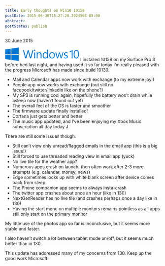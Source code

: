 ```yaml
---
title: Early thoughts on Win10 10158
postDate: 2015-06-30T15:27:20.2924563-05:00
abstract: 
postStatus: publish
---
```

30 June 2015

[![Windows_10_Logo.svg](binary/WindowsLiveWriter/EarlythoughtsonWin1010158_D958/Windows_10_Logo.svg_thumb.png "Windows_10_Logo.svg")](binary/WindowsLiveWriter/EarlythoughtsonWin1010158_D958/Windows_10_Logo.svg_2.png) I installed 10158 on my Surface Pro 3 before bed last night, and having used it so far today I’m really pleased with the progress Microsoft has made since build 10130.

- Mail and Calendar apps now work with exchange (to my extreme joy!)
- People app now works with exchange (but still no facebook/twitter/linkedin like on the phone?)
- My SP3 is running cool again, hopefully the battery won’t drain while asleep now (haven’t found out yet)
- The overall feel of the OS is faster and smoother
- The firmware update finally installed!
- Cortana just gets better and better
- The music app updated, and I’ve been enjoying my Xbox Music subscription all day today J


There are still some issues though.

- Still can’t view only unread/flagged emails in the email app (this is a big issue!)
- Still forced to use threaded reading view in email app (yuck)
- No live tile for the weather app?
- Numerous apps crash on launch, then often work after 2-3 more attempts (e.g. calendar, money, news)
- Edge sometimes locks up with white blank screen after device comes back from sleep
- The Phone companion app seems to always insta-crash
- The twitter app crashes about once an hour (like in 130)
- NextGenReader has no live tile (and crashes perhaps once a day like in 130)
- Having the start menu on multiple monitors remains pointless as all apps still only start on the primary monitor


My little use of the photos app so far is inconclusive, but it seems more stable and faster.

I also haven’t switch a lot between tablet mode on/off, but it seems much better than in 130.

This update has addressed many of my concerns from 130. Keep up the good work Microsoft!
